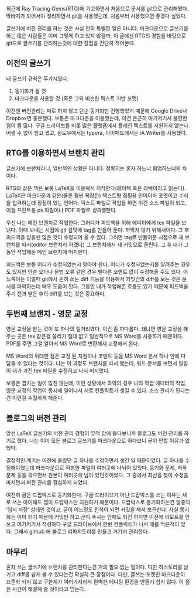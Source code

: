 최근에 Ray Tracing Gems(RTG)에 기고하면서 처음으로 문서를 git으로 관리해봤다. 막바지가 되어서야 정리하면서 git을 사용했는데, 처음부터 사용했으면 좋겠다 싶었다.

글쓰기에 버전 관리를 하는 것은 사실 전혀 특별한 일은 아니다. 마크다운으로 글쓰기를 하는 많은 사람들은 이미 그렇게 하고 있지 않을까. 이 글에선 RTG의 경험을 바탕으로 git으로 글쓰기를 관리하는것에 대한 장점을 간단히 적어본다.

## 이전의 글쓰기
내 글쓰기 규칙은 두가지였다.
1. 동기화가 될 것
2. 마크다운을 사용할 것 (혹은 그와 비슷한 텍스트 기반 포멧)

이전엔 버전관리는 따로 하지 않고 단순 동기화만 진행했었기 때문에 Google Drive나 Dropbox면 충분했다. 보통은 마크다운을 이용했는데, 이건 은근히 여기저기서 불편한 점이 좀 많다. 구글 드라이브를 비롯 많은 플랫폼에서 플레인 텍스트를 지원하지 않는다. 어쩔 수 없이 참고 썼고, 윈도우에서는 typora, 아이패드에서는 iA Writer를 사용했다.

## RTG를 이용하면서 브랜치 관리
글쓰기에 브랜치라니, 일반적인 상황은 아니다. 정확히는 혼자 하느냐 협업하느냐의 차이다.

RTG와 같은 책은 보통 LaTeX을 이용해서 저작한다(레이텍 혹은 라텍이라고 읽는다). LaTeX은 마크다운과 같은(물론 훨씬 복잡한) 텍스트형 집필용 언어이자 포멧이고 수식을 입력하는데 장점이 있는 언어다. 텍스트 파일로 작업을 하면 이건 소스 파일이 되고, 이걸 프린트용 ps 파일이나 PDF 파일로 *컴파일*한다.

우선 나는 메인 브랜치로 작업한다. 그러다가 피드백을 위해 에디터에게 tex 파일을 보낸다. 이때 보내는 시점에 git 컴밋에 tag를 만들어 둔다. 까먹지 않기 위해서이다. 그 후 피드백을 받을땐 많은 것이 수정되어 올 수 있다. 그러면 tag로 만둘어둔 시점으로 새 브랜치를 따서(editor 브랜치라 하겠다) 그 브랜치에서 새 커밋으로 올린다. 그 후 내가 그동안 작업해둔 메인 브랜치에 머지한다.

피드백은 보통 어디가 수정되었는지 알아야 한다. 어디가 수정되었는지를 알려주는 경우도 있지만 단순 오타나 문법 오류 같은 경우 별다른 코멘트 없이 수정해줄 수도 있다. 어느쪽이든 이럴때 git에서 흔히 쓰는 diff 기능을 이용해서 커밋간의 diff를 보는 것은 문서를 파악하는데 매우 도움이 된다. 그동안 내가 작업해온 흐름도 있기 때문에 피드백을 주기 전과 받은 후의 diff를 보는 것은 중요하다.

## 두번째 브랜치 - 영문 교정
영문 교정을 받는 것이 또 하나의 일거리였다. 이건 좀 까다롭다. 왜냐면 영문 교정을 해주는 곳은 tex 같은걸 쓸리가 절대 없고 일반적으로 MS Word를 사용하기 때문이다. PDF를 주면 그걸 알아서 MS Word로 변환해서 교정해서 온다.

MS Word의 위대한 점은 교정 된 지점이나 코멘트 등을 MS Word 문서 하나 안에 다 담을 수 있다는 것이다. 나는 이 과정도 브랜치를 따서 했는데, 워드 문서를 보면서 일일이 내가 가진 tex 파일을 수정하고 다시 머지했다.

보통은 겹치는 일이 많진 않는데, 이런 상황에서 최악의 경우 나의 작업 에디터의 작업, 영문 교정의 작업이 동시에 일어나서 서로 컨플릭트가 생길 수 있다. 소스 관리가 된다는건 이런걸 수월하게 해준다.

## 블로그의 버전 관리
앞선 LaTeX 글쓰기의 버전 관리 경험이 무척 맘에 들다보니까 블로그도 버전 관리를 하기로 했다. 나는 이미 모든 블로그 글쓰기를 마크다운으로 하다보니 굳이 안할 이유가 없었다.

결정적인 계기는 이전에 올렸던 글 하나를 수정하면서 생긴 일 때문이었다. 글 하나를 수정해야했는데 마크다운으로 작성한 파일이 여러곳에 나뉘어 있었다. 동기화 문제, 저작 문제 등을 겪으면서 원본이 여러곳에 남아 있던것이었다. 그 중에서 최신을 찾아 수정을 마치면서 버전 관리를 결심하게 되었다.

여전히 글은 드랍박스로 동기화한다. 구글 드라이브가 아닌 드랍박스를 쓰는 이유는 새로 쓰는 아이패드 앱이 드랍박스만 지원하기 때문이다. 드랍박스로 동기화하는건 일종의 ‘임시 저장’ 상태인 것이고, 글이 어느정도 진척이 되면 커밋을 해서 보관한다. 사실 동기화는 이미 되기 때문에 커밋만 하고 굳이 푸시는 안해도 되긴 하지만 이전에 리모트를 안쓰고 여기저기서 작성하다 구글 드라이브에서 한번 컨플릭트가 나서 애를 먹은적이 있다. 그래서 github 에 블로그 리파지토리를 만들고 거기서 관리한다.

## 마무리
혼자 쓰는 글쓰기에 브랜치를 관리한다는건 거의 필요 없는 일이다. 다만 히스토리를 남기고 diff를 쉽게 볼 수 있다는건 확실히 큰 장점이다. 다만, 글쓰는 포멧인 마크다운이 표준화 되지 않고 구현체가 여러가지라서 완벽한 에디팅 환경을 만들기 쉽지 않다. 이 점은 시간이 해결해 줄 것이라고 믿는다.